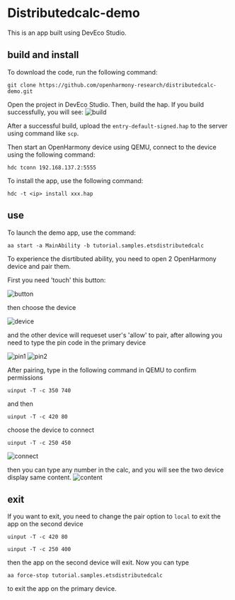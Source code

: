 # Distributedcalc-demo

This is an app built using DevEco Studio.

## build and install
To download the code, run the following command:
```
git clone https://github.com/openharmony-research/distributedcalc-demo.git
```
Open the project in DevEco Studio. Then, build the hap. If you build successfully, you will see:
![build](images/2.png)

After a successful build, upload the `entry-default-signed.hap` to the server using command like `scp`.

Then start an OpenHarmony device using QEMU, connect to the device using the following command:
```
hdc tconn 192.168.137.2:5555
```

To install the app, use the following command:
```
hdc -t <ip> install xxx.hap
```
## use
To launch the demo app, use the command:
```
aa start -a MainAbility -b tutorial.samples.etsdistributedcalc
```

To experience the disrtibuted ability, you need to open 2 OpenHarmony device and pair them.

First you need 'touch' this button:

![button](images/7.png)

then choose the device

![device](images/8.png)

and the other device will requeset user's 'allow' to pair, after allowing
you need to type the pin code in the primary device

![pin1](images/9.png) ![pin2](images/10.png)

After pairing, type in the following command in QEMU to confirm permissions
```
uinput -T -c 350 740
```
and then
```
uinput -T -c 420 80
```
choose the device to connect
```
uinput -T -c 250 450
```
![connect](images/3.png)

then you can type any number in the calc, and you will see the two device display same content.
![content](images/4.png)
## exit
If you want to exit, you need to change the pair option to `local` to exit the app on the second device
```
uinput -T -c 420 80
```
```
uinput -T -c 250 400
```
then the app on the second device will exit.
Now you can type 
```
aa force-stop tutorial.samples.etsdistributedcalc
```
to exit the app on the primary device.
